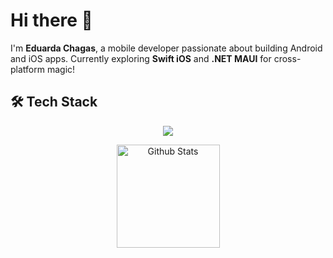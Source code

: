 # Hi there 👋

I'm **Eduarda Chagas**, a mobile developer passionate about building Android and iOS apps. Currently exploring **Swift iOS** and **.NET MAUI** for cross-platform magic!


## 🛠️ Tech Stack
<p align="center">
  <img src="https://skillicons.dev/icons?i=androidstudio,kotlin,java,swift,flutter,git,github,figma" />
</p>

<p align="center">
  <img src="https://github-readme-stats.vercel.app/api?username=EduardaAChagas&show_icons=true&theme=radical" alt="Github Stats" height="165"/>
</p>
